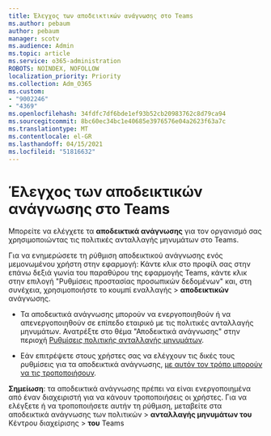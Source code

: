```yaml
---
title: Έλεγχος των αποδεικτικών ανάγνωσης στο Teams
ms.author: pebaum
author: pebaum
manager: scotv
ms.audience: Admin
ms.topic: article
ms.service: o365-administration
ROBOTS: NOINDEX, NOFOLLOW
localization_priority: Priority
ms.collection: Adm_O365
ms.custom:
- "9002246"
- "4369"
ms.openlocfilehash: 34fdfc7df6bde1ef93b52cb20983762c8d79ca94
ms.sourcegitcommit: 8bc60ec34bc1e40685e3976576e04a2623f63a7c
ms.translationtype: MT
ms.contentlocale: el-GR
ms.lasthandoff: 04/15/2021
ms.locfileid: "51816632"
---
```

# <a name="controlling-read-receipts-in-teams"></a>Έλεγχος των αποδεικτικών ανάγνωσης στο Teams

Μπορείτε να ελέγχετε τα **αποδεικτικά ανάγνωσης** για τον οργανισμό σας χρησιμοποιώντας τις πολιτικές ανταλλαγής μηνυμάτων στο Teams.

Για να ενημερώσετε τη ρύθμιση αποδεικτικού ανάγνωσης ενός μεμονωμένου χρήστη στην εφαρμογή: Κάντε κλικ στο προφίλ σας στην επάνω δεξιά γωνία του παραθύρου της εφαρμογής Teams, κάντε κλικ στην επιλογή "Ρυθμίσεις προστασίας προσωπικών δεδομένων" και, στη συνέχεια, χρησιμοποιήστε το κουμπί εναλλαγής  >   **αποδεικτικών** ανάγνωσης.

- Τα αποδεικτικά ανάγνωσης μπορούν να ενεργοποιηθούν ή να απενεργοποιηθούν σε επίπεδο εταιρικό με τις πολιτικές ανταλλαγής μηνυμάτων. Ανατρέξτε στο θέμα "Αποδεικτικά ανάγνωσης" στην περιοχή [Ρυθμίσεις πολιτικής ανταλλαγής μηνυμάτων](https://docs.microsoft.com/microsoftteams/messaging-policies-in-teams#messaging-policy-settings).

- Εάν επιτρέψετε στους χρήστες σας να ελέγχουν τις δικές τους ρυθμίσεις για τα αποδεικτικά ανάγνωσης, [με αυτόν τον τρόπο μπορούν να τις τροποποιήσουν](https://docs.microsoft.com/microsoftteams/messaging-policies-in-teams#messaging-policy-settings). 

**Σημείωση**: τα αποδεικτικά ανάγνωσης πρέπει να είναι ενεργοποιημένα από έναν διαχειριστή για να κάνουν τροποποιήσεις οι χρήστες. Για να ελέγξετε ή να τροποποιήσετε αυτήν τη ρύθμιση, μεταβείτε στα αποδεικτικά ανάγνωσης των πολιτικών >  **ανταλλαγής μηνυμάτων του** Κέντρου διαχείρισης  >  **του** Teams
